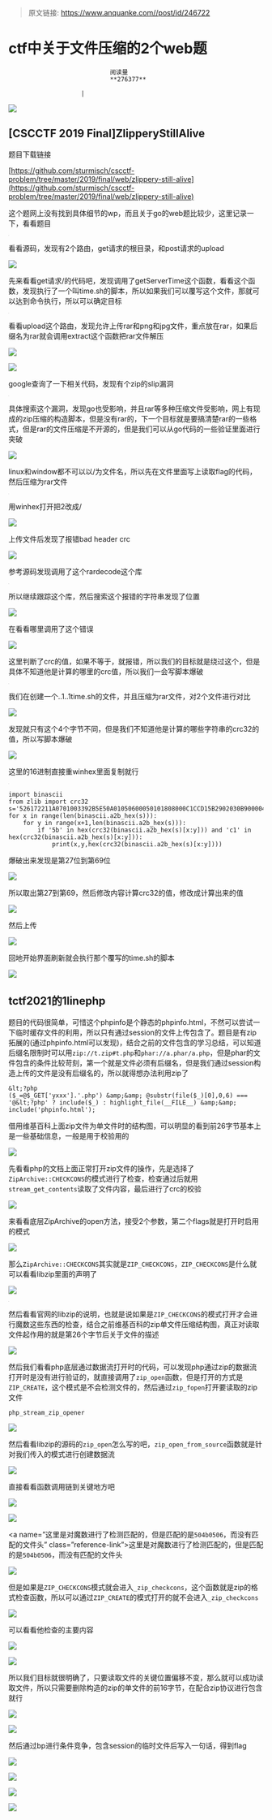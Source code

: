 > 原文链接: https://www.anquanke.com//post/id/246722 


# ctf中关于文件压缩的2个web题


                                阅读量   
                                **276377**
                            
                        |
                        
                                                                                    



[![](https://p1.ssl.qhimg.com/t01bdc831b2c1ce0e3c.png)](https://p1.ssl.qhimg.com/t01bdc831b2c1ce0e3c.png)



## [CSCCTF 2019 Final]ZlipperyStillAlive

<a class="reference-link" name="%E9%A2%98%E7%9B%AE%E4%B8%8B%E8%BD%BD%E9%93%BE%E6%8E%A5"></a>题目下载链接

[https://github.com/sturmisch/cscctf-problem/tree/master/2019/final/web/zlippery-still-alive](https://github.com/sturmisch/cscctf-problem/tree/master/2019/final/web/zlippery-still-alive)

<a class="reference-link" name="%E8%BF%99%E4%B8%AA%E9%A2%98%E7%BD%91%E4%B8%8A%E6%B2%A1%E6%9C%89%E6%89%BE%E5%88%B0%E5%85%B7%E4%BD%93%E7%BB%86%E8%8A%82%E7%9A%84wp%EF%BC%8C%E8%80%8C%E4%B8%94%E5%85%B3%E4%BA%8Ego%E7%9A%84web%E9%A2%98%E6%AF%94%E8%BE%83%E5%B0%91%EF%BC%8C%E8%BF%99%E9%87%8C%E8%AE%B0%E5%BD%95%E4%B8%80%E4%B8%8B%EF%BC%8C%E7%9C%8B%E7%9C%8B%E9%A2%98%E7%9B%AE"></a>这个题网上没有找到具体细节的wp，而且关于go的web题比较少，这里记录一下，看看题目

[![](data:image/png;base64,iVBORw0KGgoAAAANSUhEUgAAAAEAAAABCAYAAAAfFcSJAAAAAXNSR0IArs4c6QAAAARnQU1BAACxjwv8YQUAAAAJcEhZcwAADsQAAA7EAZUrDhsAAAANSURBVBhXYzh8+PB/AAffA0nNPuCLAAAAAElFTkSuQmCC)](https://p1.ssl.qhimg.com/t016ed321b1828fa566.jpg)

<a class="reference-link" name="%E7%9C%8B%E7%9C%8B%E6%BA%90%E7%A0%81%EF%BC%8C%E5%8F%91%E7%8E%B0%E6%9C%892%E4%B8%AA%E8%B7%AF%E7%94%B1%EF%BC%8Cget%E8%AF%B7%E6%B1%82%E7%9A%84%E6%A0%B9%E7%9B%AE%E5%BD%95%EF%BC%8C%E5%92%8Cpost%E8%AF%B7%E6%B1%82%E7%9A%84upload"></a>看看源码，发现有2个路由，get请求的根目录，和post请求的upload

[![](https://p3.ssl.qhimg.com/t01e59971170e3658fc.jpg)](https://p3.ssl.qhimg.com/t01e59971170e3658fc.jpg)

<a class="reference-link" name="%E5%85%88%E6%9D%A5%E7%9C%8B%E7%9C%8Bget%E8%AF%B7%E6%B1%82/%E7%9A%84%E4%BB%A3%E7%A0%81%E5%90%A7%EF%BC%8C%E5%8F%91%E7%8E%B0%E8%B0%83%E7%94%A8%E4%BA%86getServerTime%E8%BF%99%E4%B8%AA%E5%87%BD%E6%95%B0%EF%BC%8C%E7%9C%8B%E7%9C%8B%E8%BF%99%E4%B8%AA%E5%87%BD%E6%95%B0%EF%BC%8C%E5%8F%91%E7%8E%B0%E6%89%A7%E8%A1%8C%E4%BA%86%E4%B8%80%E4%B8%AA%E5%8F%ABtime.sh%E7%9A%84%E8%84%9A%E6%9C%AC%EF%BC%8C%E6%89%80%E4%BB%A5%E5%A6%82%E6%9E%9C%E6%88%91%E4%BB%AC%E5%8F%AF%E4%BB%A5%E8%A6%86%E5%86%99%E8%BF%99%E4%B8%AA%E6%96%87%E4%BB%B6%EF%BC%8C%E9%82%A3%E5%B0%B1%E5%8F%AF%E4%BB%A5%E8%BE%BE%E5%88%B0%E5%91%BD%E4%BB%A4%E6%89%A7%E8%A1%8C%EF%BC%8C%E6%89%80%E4%BB%A5%E5%8F%AF%E4%BB%A5%E7%A1%AE%E5%AE%9A%E7%9B%AE%E6%A0%87"></a>先来看看get请求/的代码吧，发现调用了getServerTime这个函数，看看这个函数，发现执行了一个叫time.sh的脚本，所以如果我们可以覆写这个文件，那就可以达到命令执行，所以可以确定目标

[![](data:image/png;base64,iVBORw0KGgoAAAANSUhEUgAAAAEAAAABCAYAAAAfFcSJAAAAAXNSR0IArs4c6QAAAARnQU1BAACxjwv8YQUAAAAJcEhZcwAADsQAAA7EAZUrDhsAAAANSURBVBhXYzh8+PB/AAffA0nNPuCLAAAAAElFTkSuQmCC)](https://p0.ssl.qhimg.com/t017b55a89463d9cea6.jpg)

<a class="reference-link" name="%E7%9C%8B%E7%9C%8Bupload%E8%BF%99%E4%B8%AA%E8%B7%AF%E7%94%B1%EF%BC%8C%E5%8F%91%E7%8E%B0%E5%85%81%E8%AE%B8%E4%B8%8A%E4%BC%A0rar%E5%92%8Cpng%E5%92%8Cjpg%E6%96%87%E4%BB%B6%EF%BC%8C%E9%87%8D%E7%82%B9%E6%94%BE%E5%9C%A8rar%EF%BC%8C%E5%A6%82%E6%9E%9C%E5%90%8E%E7%BC%80%E5%90%8D%E4%B8%BArar%E5%B0%B1%E4%BC%9A%E8%B0%83%E7%94%A8extract%E8%BF%99%E4%B8%AA%E5%87%BD%E6%95%B0%E6%8A%8Arar%E6%96%87%E4%BB%B6%E8%A7%A3%E5%8E%8B"></a>看看upload这个路由，发现允许上传rar和png和jpg文件，重点放在rar，如果后缀名为rar就会调用extract这个函数把rar文件解压

[![](https://p0.ssl.qhimg.com/t01ec2479d73369bd86.jpg)](https://p0.ssl.qhimg.com/t01ec2479d73369bd86.jpg)

[![](https://p3.ssl.qhimg.com/t01716a4fb914839e53.jpg)](https://p3.ssl.qhimg.com/t01716a4fb914839e53.jpg)

<a class="reference-link" name="google%E6%9F%A5%E8%AF%A2%E4%BA%86%E4%B8%80%E4%B8%8B%E7%9B%B8%E5%85%B3%E4%BB%A3%E7%A0%81%EF%BC%8C%E5%8F%91%E7%8E%B0%E6%9C%89%E4%B8%AAzip%E7%9A%84slip%E6%BC%8F%E6%B4%9E"></a>google查询了一下相关代码，发现有个zip的slip漏洞

[![](data:image/png;base64,iVBORw0KGgoAAAANSUhEUgAAAAEAAAABCAYAAAAfFcSJAAAAAXNSR0IArs4c6QAAAARnQU1BAACxjwv8YQUAAAAJcEhZcwAADsQAAA7EAZUrDhsAAAANSURBVBhXYzh8+PB/AAffA0nNPuCLAAAAAElFTkSuQmCC)](https://p1.ssl.qhimg.com/t01e53a6c41b1661ddc.jpg)

<a class="reference-link" name="%E5%85%B7%E4%BD%93%E6%90%9C%E7%B4%A2%E8%BF%99%E4%B8%AA%E6%BC%8F%E6%B4%9E%EF%BC%8C%E5%8F%91%E7%8E%B0go%E4%B9%9F%E5%8F%97%E5%BD%B1%E5%93%8D%EF%BC%8C%E5%B9%B6%E4%B8%94rar%E7%AD%89%E5%A4%9A%E7%A7%8D%E5%8E%8B%E7%BC%A9%E6%96%87%E4%BB%B6%E5%8F%97%E5%BD%B1%E5%93%8D%EF%BC%8C%E7%BD%91%E4%B8%8A%E6%9C%89%E7%8E%B0%E6%88%90%E7%9A%84zip%E5%8E%8B%E7%BC%A9%E7%9A%84%E6%9E%84%E9%80%A0%E8%84%9A%E6%9C%AC%EF%BC%8C%E4%BD%86%E6%98%AF%E6%B2%A1%E6%9C%89rar%E7%9A%84%EF%BC%8C%E4%B8%8B%E4%B8%80%E4%B8%AA%E7%9B%AE%E6%A0%87%E5%B0%B1%E6%98%AF%E8%A6%81%E6%90%9E%E6%B8%85%E6%A5%9Arar%E7%9A%84%E4%B8%80%E4%BA%9B%E6%A0%BC%E5%BC%8F%EF%BC%8C%E4%BD%86%E6%98%AFrar%E7%9A%84%E6%96%87%E4%BB%B6%E5%8E%8B%E7%BC%A9%E6%98%AF%E4%B8%8D%E5%BC%80%E6%BA%90%E7%9A%84%EF%BC%8C%E4%BD%86%E6%98%AF%E6%88%91%E4%BB%AC%E5%8F%AF%E4%BB%A5%E4%BB%8Ego%E4%BB%A3%E7%A0%81%E7%9A%84%E4%B8%80%E4%BA%9B%E9%AA%8C%E8%AF%81%E9%87%8C%E9%9D%A2%E8%BF%9B%E8%A1%8C%E7%AA%81%E7%A0%B4"></a>具体搜索这个漏洞，发现go也受影响，并且rar等多种压缩文件受影响，网上有现成的zip压缩的构造脚本，但是没有rar的，下一个目标就是要搞清楚rar的一些格式，但是rar的文件压缩是不开源的，但是我们可以从go代码的一些验证里面进行突破

[![](https://p5.ssl.qhimg.com/t01509f57994123daab.jpg)](https://p5.ssl.qhimg.com/t01509f57994123daab.jpg)

<a class="reference-link" name="linux%E5%92%8Cwindow%E9%83%BD%E4%B8%8D%E5%8F%AF%E4%BB%A5%E4%BB%A5/%E4%B8%BA%E6%96%87%E4%BB%B6%E5%90%8D%EF%BC%8C%E6%89%80%E4%BB%A5%E5%85%88%E5%9C%A8%E6%96%87%E4%BB%B6%E9%87%8C%E9%9D%A2%E5%86%99%E4%B8%8A%E8%AF%BB%E5%8F%96flag%E7%9A%84%E4%BB%A3%E7%A0%81%EF%BC%8C%E7%84%B6%E5%90%8E%E5%8E%8B%E7%BC%A9%E4%B8%BArar%E6%96%87%E4%BB%B6"></a>linux和window都不可以以/为文件名，所以先在文件里面写上读取flag的代码，然后压缩为rar文件

[![](data:image/png;base64,iVBORw0KGgoAAAANSUhEUgAAAAEAAAABCAYAAAAfFcSJAAAAAXNSR0IArs4c6QAAAARnQU1BAACxjwv8YQUAAAAJcEhZcwAADsQAAA7EAZUrDhsAAAANSURBVBhXYzh8+PB/AAffA0nNPuCLAAAAAElFTkSuQmCC)](https://p1.ssl.qhimg.com/t01f1b3fe85a798d448.jpg)

<a class="reference-link" name="%E7%94%A8winhex%E6%89%93%E5%BC%80%E6%8A%8A2%E6%94%B9%E6%88%90/"></a>用winhex打开把2改成/

[![](https://p5.ssl.qhimg.com/t01fd386cd622ca4208.jpg)](https://p5.ssl.qhimg.com/t01fd386cd622ca4208.jpg)

<a class="reference-link" name="%E4%B8%8A%E4%BC%A0%E6%96%87%E4%BB%B6%E5%90%8E%E5%8F%91%E7%8E%B0%E4%BA%86%E6%8A%A5%E9%94%99bad%20header%20crc"></a>上传文件后发现了报错bad header crc

[![](https://p0.ssl.qhimg.com/t01aae215ad5a098e74.jpg)](https://p0.ssl.qhimg.com/t01aae215ad5a098e74.jpg)

<a class="reference-link" name="%E5%8F%82%E8%80%83%E6%BA%90%E7%A0%81%E5%8F%91%E7%8E%B0%E8%B0%83%E7%94%A8%E4%BA%86%E8%BF%99%E4%B8%AArardecode%E8%BF%99%E4%B8%AA%E5%BA%93"></a>参考源码发现调用了这个rardecode这个库

[![](data:image/png;base64,iVBORw0KGgoAAAANSUhEUgAAAAEAAAABCAYAAAAfFcSJAAAAAXNSR0IArs4c6QAAAARnQU1BAACxjwv8YQUAAAAJcEhZcwAADsQAAA7EAZUrDhsAAAANSURBVBhXYzh8+PB/AAffA0nNPuCLAAAAAElFTkSuQmCC)](https://p3.ssl.qhimg.com/t014845ff1baec32d82.jpg)

<a class="reference-link" name="%E6%89%80%E4%BB%A5%E7%BB%A7%E7%BB%AD%E8%B7%9F%E8%B8%AA%E8%BF%99%E4%B8%AA%E5%BA%93%EF%BC%8C%E7%84%B6%E5%90%8E%E6%90%9C%E7%B4%A2%E8%BF%99%E4%B8%AA%E6%8A%A5%E9%94%99%E7%9A%84%E5%AD%97%E7%AC%A6%E4%B8%B2%E5%8F%91%E7%8E%B0%E4%BA%86%E4%BD%8D%E7%BD%AE"></a>所以继续跟踪这个库，然后搜索这个报错的字符串发现了位置

[![](https://p5.ssl.qhimg.com/t014614d88d22dd6043.jpg)](https://p5.ssl.qhimg.com/t014614d88d22dd6043.jpg)

<a class="reference-link" name="%E5%9C%A8%E7%9C%8B%E7%9C%8B%E5%93%AA%E9%87%8C%E8%B0%83%E7%94%A8%E4%BA%86%E8%BF%99%E4%B8%AA%E9%94%99%E8%AF%AF"></a>在看看哪里调用了这个错误

[![](https://p3.ssl.qhimg.com/t01905f8d6ae365ff85.jpg)](https://p3.ssl.qhimg.com/t01905f8d6ae365ff85.jpg)

<a class="reference-link" name="%E8%BF%99%E9%87%8C%E5%88%A4%E6%96%AD%E4%BA%86crc%E7%9A%84%E5%80%BC%EF%BC%8C%E5%A6%82%E6%9E%9C%E4%B8%8D%E7%AD%89%E4%BA%8E%EF%BC%8C%E5%B0%B1%E6%8A%A5%E9%94%99%EF%BC%8C%E6%89%80%E4%BB%A5%E6%88%91%E4%BB%AC%E7%9A%84%E7%9B%AE%E6%A0%87%E5%B0%B1%E6%98%AF%E7%BB%95%E8%BF%87%E8%BF%99%E4%B8%AA%EF%BC%8C%E4%BD%86%E6%98%AF%E5%85%B7%E4%BD%93%E4%B8%8D%E7%9F%A5%E9%81%93%E4%BB%96%E6%98%AF%E8%AE%A1%E7%AE%97%E7%9A%84%E5%93%AA%E9%87%8C%E7%9A%84crc%E5%80%BC%EF%BC%8C%E6%89%80%E4%BB%A5%E6%88%91%E4%BB%AC%E4%B8%80%E4%BC%9A%E5%86%99%E8%84%9A%E6%9C%AC%E7%88%86%E7%A0%B4"></a>这里判断了crc的值，如果不等于，就报错，所以我们的目标就是绕过这个，但是具体不知道他是计算的哪里的crc值，所以我们一会写脚本爆破

[![](data:image/png;base64,iVBORw0KGgoAAAANSUhEUgAAAAEAAAABCAYAAAAfFcSJAAAAAXNSR0IArs4c6QAAAARnQU1BAACxjwv8YQUAAAAJcEhZcwAADsQAAA7EAZUrDhsAAAANSURBVBhXYzh8+PB/AAffA0nNPuCLAAAAAElFTkSuQmCC)](https://p3.ssl.qhimg.com/t01ac94f9579177d031.jpg)

<a class="reference-link" name="%E6%88%91%E4%BB%AC%E5%9C%A8%E5%88%9B%E5%BB%BA%E4%B8%80%E4%B8%AA..1..1time.sh%E7%9A%84%E6%96%87%E4%BB%B6%EF%BC%8C%E5%B9%B6%E4%B8%94%E5%8E%8B%E7%BC%A9%E4%B8%BArar%E6%96%87%E4%BB%B6%EF%BC%8C%E5%AF%B92%E4%B8%AA%E6%96%87%E4%BB%B6%E8%BF%9B%E8%A1%8C%E5%AF%B9%E6%AF%94"></a>我们在创建一个..1..1time.sh的文件，并且压缩为rar文件，对2个文件进行对比

[![](https://p5.ssl.qhimg.com/t01772d3b7f80dc355c.jpg)](https://p5.ssl.qhimg.com/t01772d3b7f80dc355c.jpg)

<a class="reference-link" name="%E5%8F%91%E7%8E%B0%E5%B0%B1%E5%8F%AA%E6%9C%89%E8%BF%99%E4%B8%AA4%E4%B8%AA%E5%AD%97%E8%8A%82%E4%B8%8D%E5%90%8C%EF%BC%8C%E4%BD%86%E6%98%AF%E6%88%91%E4%BB%AC%E4%B8%8D%E7%9F%A5%E9%81%93%E4%BB%96%E6%98%AF%E8%AE%A1%E7%AE%97%E7%9A%84%E5%93%AA%E4%BA%9B%E5%AD%97%E7%AC%A6%E4%B8%B2%E7%9A%84crc32%E7%9A%84%E5%80%BC%EF%BC%8C%E6%89%80%E4%BB%A5%E5%86%99%E8%84%9A%E6%9C%AC%E7%88%86%E7%A0%B4"></a>发现就只有这个4个字节不同，但是我们不知道他是计算的哪些字符串的crc32的值，所以写脚本爆破

[![](https://p2.ssl.qhimg.com/t01eecef0c29a93467c.jpg)](https://p2.ssl.qhimg.com/t01eecef0c29a93467c.jpg)

<a class="reference-link" name="%E8%BF%99%E9%87%8C%E7%9A%8416%E8%BF%9B%E5%88%B6%E7%9B%B4%E6%8E%A5%E9%87%8Dwinhex%E9%87%8C%E9%9D%A2%E5%A4%8D%E5%88%B6%E5%B0%B1%E8%A1%8C"></a>这里的16进制直接重winhex里面复制就行

[![](data:image/png;base64,iVBORw0KGgoAAAANSUhEUgAAAAEAAAABCAYAAAAfFcSJAAAAAXNSR0IArs4c6QAAAARnQU1BAACxjwv8YQUAAAAJcEhZcwAADsQAAA7EAZUrDhsAAAANSURBVBhXYzh8+PB/AAffA0nNPuCLAAAAAElFTkSuQmCC)](https://p1.ssl.qhimg.com/t0186f87968b707deba.jpg)

```
import binascii
from zlib import crc32
s='526172211A0701003392B5E50A01050600050101808000C1CCD15B2902030B900004900020E57A05988000000D2E2E312E2E3174696D652E73680A0302A5263B1FFA2BD601746163202F6574632F7370617274616E1D77565103050400'
for x in range(len(binascii.a2b_hex(s))):
    for y in range(x+1,len(binascii.a2b_hex(s))):
        if '5b' in hex(crc32(binascii.a2b_hex(s)[x:y])) and 'c1' in hex(crc32(binascii.a2b_hex(s)[x:y])):
            print(x,y,hex(crc32(binascii.a2b_hex(s)[x:y])))
```

<a class="reference-link" name="%E7%88%86%E7%A0%B4%E5%87%BA%E6%9D%A5%E5%8F%91%E7%8E%B0%E6%98%AF%E7%AC%AC27%E4%BD%8D%E5%88%B0%E7%AC%AC69%E4%BD%8D"></a>爆破出来发现是第27位到第69位

[![](https://p5.ssl.qhimg.com/t015f2d24dfa5e4f92f.jpg)](https://p5.ssl.qhimg.com/t015f2d24dfa5e4f92f.jpg)

<a class="reference-link" name="%E6%89%80%E4%BB%A5%E5%8F%96%E5%87%BA%E7%AC%AC27%E5%88%B0%E7%AC%AC69%EF%BC%8C%E7%84%B6%E5%90%8E%E4%BF%AE%E6%94%B9%E5%86%85%E5%AE%B9%E8%AE%A1%E7%AE%97crc32%E7%9A%84%E5%80%BC%EF%BC%8C%E4%BF%AE%E6%94%B9%E6%88%90%E8%AE%A1%E7%AE%97%E5%87%BA%E6%9D%A5%E7%9A%84%E5%80%BC"></a>所以取出第27到第69，然后修改内容计算crc32的值，修改成计算出来的值

[![](https://p3.ssl.qhimg.com/t0126569b30ab831a84.jpg)](https://p3.ssl.qhimg.com/t0126569b30ab831a84.jpg)

<a class="reference-link" name="%E7%84%B6%E5%90%8E%E4%B8%8A%E4%BC%A0"></a>然后上传

[![](https://p2.ssl.qhimg.com/t01ba8a5abf366f222d.jpg)](https://p2.ssl.qhimg.com/t01ba8a5abf366f222d.jpg)

<a class="reference-link" name="%E5%9B%9E%E5%9C%B0%E5%BC%80%E5%A7%8B%E7%95%8C%E9%9D%A2%E5%88%B7%E6%96%B0%E5%B0%B1%E4%BC%9A%E6%89%A7%E8%A1%8C%E9%82%A3%E4%B8%AA%E8%A6%86%E5%86%99%E7%9A%84time.sh%E7%9A%84%E8%84%9A%E6%9C%AC"></a>回地开始界面刷新就会执行那个覆写的time.sh的脚本

[![](https://p5.ssl.qhimg.com/t01e89bcd4219d8c6bc.jpg)](https://p5.ssl.qhimg.com/t01e89bcd4219d8c6bc.jpg)



## tctf2021的1linephp

题目的代码很简单，可惜这个phpinfo是个静态的phpinfo.html，不然可以尝试一下临时缓存文件的利用，所以只有通过session的文件上传包含了。题目是有zip拓展的(通过phpinfo.html可以发现)，结合之前的文件包含的学习总结，可以知道后缀名限制时可以用`zip://t.zip#t.php`和`phar://a.phar/a.php`，但是phar的文件包含的条件比较苛刻，第一个就是文件必须有后缀名，但是我们通过session构造上传的文件是没有后缀名的，所以就得想办法利用zip了

```
&lt;?php
($_=@$_GET['yxxx'].'.php') &amp;&amp; @substr(file($_)[0],0,6) === '@&lt;?php' ? include($_) : highlight_file(__FILE__) &amp;&amp; include('phpinfo.html');
```

<a class="reference-link" name="%E5%80%9F%E7%94%A8%E7%BB%B4%E5%9F%BA%E7%99%BE%E7%A7%91%E4%B8%8A%E9%9D%A2zip%E6%96%87%E4%BB%B6%E4%B8%BA%E5%8D%95%E6%96%87%E4%BB%B6%E6%97%B6%E7%9A%84%E7%BB%93%E6%9E%84%E5%9B%BE%EF%BC%8C%E5%8F%AF%E4%BB%A5%E6%98%8E%E6%98%BE%E7%9A%84%E7%9C%8B%E5%88%B0%E5%89%8D26%E5%AD%97%E8%8A%82%E5%9F%BA%E6%9C%AC%E4%B8%8A%E6%98%AF%E4%B8%80%E4%BA%9B%E5%9F%BA%E7%A1%80%E4%BF%A1%E6%81%AF%EF%BC%8C%E4%B8%80%E8%88%AC%E6%98%AF%E7%94%A8%E4%BA%8E%E6%A0%A1%E9%AA%8C%E7%94%A8%E7%9A%84"></a>借用维基百科上面zip文件为单文件时的结构图，可以明显的看到前26字节基本上是一些基础信息，一般是用于校验用的

[![](https://p1.ssl.qhimg.com/t01f857e12ff3924e39.png)](https://p1.ssl.qhimg.com/t01f857e12ff3924e39.png)

先看看php的文档上面正常打开zip文件的操作，先是选择了`ZipArchive::CHECKCONS`的模式进行了检查，检查通过后就用`stream_get_contents`读取了文件内容，最后进行了crc的校验

[![](https://p0.ssl.qhimg.com/t01297fe7064feed5c6.png)](https://p0.ssl.qhimg.com/t01297fe7064feed5c6.png)

<a class="reference-link" name="%E6%9D%A5%E7%9C%8B%E7%9C%8B%E5%BA%95%E5%B1%82ZipArchive%E7%9A%84open%E6%96%B9%E6%B3%95%EF%BC%8C%E6%8E%A5%E5%8F%972%E4%B8%AA%E5%8F%82%E6%95%B0%EF%BC%8C%E7%AC%AC%E4%BA%8C%E4%B8%AAflags%E5%B0%B1%E6%98%AF%E6%89%93%E5%BC%80%E6%97%B6%E5%90%AF%E7%94%A8%E7%9A%84%E6%A8%A1%E5%BC%8F"></a>来看看底层ZipArchive的open方法，接受2个参数，第二个flags就是打开时启用的模式

[![](https://p5.ssl.qhimg.com/t019e598deefb09a746.png)](https://p5.ssl.qhimg.com/t019e598deefb09a746.png)

那么`ZipArchive::CHECKCONS`其实就是`ZIP_CHECKCONS`，`ZIP_CHECKCONS`是什么就可以看看libzip里面的声明了

[![](https://p5.ssl.qhimg.com/t017593fbb33ca781e9.png)](https://p5.ssl.qhimg.com/t017593fbb33ca781e9.png)

[![](data:image/png;base64,iVBORw0KGgoAAAANSUhEUgAAAAEAAAABCAYAAAAfFcSJAAAAAXNSR0IArs4c6QAAAARnQU1BAACxjwv8YQUAAAAJcEhZcwAADsQAAA7EAZUrDhsAAAANSURBVBhXYzh8+PB/AAffA0nNPuCLAAAAAElFTkSuQmCC)](https://p0.ssl.qhimg.com/t01e1ee5fb8d57439d6.png)

然后看看官网的libzip的说明，也就是说如果是`ZIP_CHECKCONS`的模式打开才会进行魔数这些东西的检查，结合之前维基百科的zip单文件压缩结构图，真正对读取文件起作用的就是第26个字节后关于文件的描述

[![](https://p1.ssl.qhimg.com/t0105c10120546c3e99.png)](https://p1.ssl.qhimg.com/t0105c10120546c3e99.png)

然后我们看看php底层通过数据流打开时的代码，可以发现php通过zip的数据流打开时是没有进行验证的，就直接调用了`zip_open`函数，但是打开的方式是`ZIP_CREATE`，这个模式是不会检测文件的，然后通过`zip_fopen`打开要读取的zip文件

`php_stream_zip_opener`

[![](https://p2.ssl.qhimg.com/t01ecc52b9c7291a588.png)](https://p2.ssl.qhimg.com/t01ecc52b9c7291a588.png)

然后看看libzip的源码的`zip_open`怎么写的吧，`zip_open_from_source`函数就是针对我们传入的模式进行创建数据流

[![](https://p4.ssl.qhimg.com/t013ee67c214eea5e73.png)](https://p4.ssl.qhimg.com/t013ee67c214eea5e73.png)

<a class="reference-link" name="%E7%9B%B4%E6%8E%A5%E7%9C%8B%E7%9C%8B%E5%87%BD%E6%95%B0%E8%B0%83%E7%94%A8%E9%93%BE%E5%88%B0%E5%85%B3%E9%94%AE%E5%9C%B0%E6%96%B9%E5%90%A7"></a>直接看看函数调用链到关键地方吧

[![](https://p4.ssl.qhimg.com/t0117eeb0333ffa3207.png)](https://p4.ssl.qhimg.com/t0117eeb0333ffa3207.png)

[![](https://p5.ssl.qhimg.com/t0134dd3bbf29dac96c.png)](https://p5.ssl.qhimg.com/t0134dd3bbf29dac96c.png)

&lt;a name=”这里是对魔数进行了检测匹配的，但是匹配的是`504b0506`，而没有匹配的文件头” class=”reference-link”&gt;这里是对魔数进行了检测匹配的，但是匹配的是`504b0506`，而没有匹配的文件头

[![](https://p2.ssl.qhimg.com/t01570d1fe63a888746.png)](https://p2.ssl.qhimg.com/t01570d1fe63a888746.png)

但是如果是`ZIP_CHECKCONS`模式就会进入`_zip_checkcons`，这个函数就是zip的格式检查函数，所以可以通过`ZIP_CREATE`的模式打开的就不会进入`_zip_checkcons`

[![](https://p4.ssl.qhimg.com/t01416ac17e9d2bacec.png)](https://p4.ssl.qhimg.com/t01416ac17e9d2bacec.png)

<a class="reference-link" name="%E5%8F%AF%E4%BB%A5%E7%9C%8B%E7%9C%8B%E4%BB%96%E6%A3%80%E6%9F%A5%E7%9A%84%E4%B8%BB%E8%A6%81%E5%86%85%E5%AE%B9"></a>可以看看他检查的主要内容

[![](https://p0.ssl.qhimg.com/t017f0844bdcf648f59.png)](https://p0.ssl.qhimg.com/t017f0844bdcf648f59.png)

[![](https://p2.ssl.qhimg.com/t01a80a851ee9e67349.png)](https://p2.ssl.qhimg.com/t01a80a851ee9e67349.png)

<a class="reference-link" name="%E6%89%80%E4%BB%A5%E6%88%91%E4%BB%AC%E7%9B%AE%E6%A0%87%E5%B0%B1%E5%BE%88%E6%98%8E%E7%A1%AE%E4%BA%86%EF%BC%8C%E5%8F%AA%E8%A6%81%E8%AF%BB%E5%8F%96%E6%96%87%E4%BB%B6%E7%9A%84%E5%85%B3%E9%94%AE%E4%BD%8D%E7%BD%AE%E5%81%8F%E7%A7%BB%E4%B8%8D%E5%8F%98%EF%BC%8C%E9%82%A3%E4%B9%88%E5%B0%B1%E5%8F%AF%E4%BB%A5%E6%88%90%E5%8A%9F%E8%AF%BB%E5%8F%96%E6%96%87%E4%BB%B6%EF%BC%8C%E6%89%80%E4%BB%A5%E5%8F%AA%E9%9C%80%E8%A6%81%E5%88%A0%E9%99%A4%E6%9E%84%E9%80%A0%E7%9A%84zip%E7%9A%84%E5%8D%95%E6%96%87%E4%BB%B6%E7%9A%84%E5%89%8D16%E5%AD%97%E8%8A%82%EF%BC%8C%E5%9C%A8%E9%85%8D%E5%90%88zip%E5%8D%8F%E8%AE%AE%E8%BF%9B%E8%A1%8C%E5%8C%85%E5%90%AB%E5%B0%B1%E8%A1%8C"></a>所以我们目标就很明确了，只要读取文件的关键位置偏移不变，那么就可以成功读取文件，所以只需要删除构造的zip的单文件的前16字节，在配合zip协议进行包含就行

[![](https://p3.ssl.qhimg.com/t01c4fcbf534d693ef0.png)](https://p3.ssl.qhimg.com/t01c4fcbf534d693ef0.png)

[![](https://p3.ssl.qhimg.com/t01f5e0b3d120d34756.png)](https://p3.ssl.qhimg.com/t01f5e0b3d120d34756.png)

<a class="reference-link" name="%E7%84%B6%E5%90%8E%E9%80%9A%E8%BF%87bp%E8%BF%9B%E8%A1%8C%E6%9D%A1%E4%BB%B6%E7%AB%9E%E4%BA%89%EF%BC%8C%E5%8C%85%E5%90%ABsession%E7%9A%84%E4%B8%B4%E6%97%B6%E6%96%87%E4%BB%B6%E5%90%8E%E5%86%99%E5%85%A5%E4%B8%80%E5%8F%A5%E8%AF%9D%EF%BC%8C%E5%BE%97%E5%88%B0flag"></a>然后通过bp进行条件竞争，包含session的临时文件后写入一句话，得到flag

[![](https://p2.ssl.qhimg.com/t01e10cfebd94698b3d.png)](https://p2.ssl.qhimg.com/t01e10cfebd94698b3d.png)

[![](https://p4.ssl.qhimg.com/t017a77d9a277a40086.png)](https://p4.ssl.qhimg.com/t017a77d9a277a40086.png)

[![](https://p3.ssl.qhimg.com/t01ab7e344508331b80.png)](https://p3.ssl.qhimg.com/t01ab7e344508331b80.png)

[![](https://p5.ssl.qhimg.com/t013fdcab3bf14ce53e.png)](https://p5.ssl.qhimg.com/t013fdcab3bf14ce53e.png)
